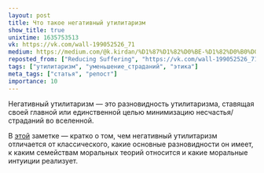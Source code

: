 ```yaml
---
layout: post
title: Что такое негативный утилитаризм
show_title: true
unixtime: 1635753513
vk: https://vk.com/wall-199052526_71
medium: https://medium.com/@k.kirdan/%D1%87%D1%82%D0%BE-%D1%82%D0%B0%D0%BA%D0%BE%D0%B5-%D0%BD%D0%B5%D0%B3%D0%B0%D1%82%D0%B8%D0%B2%D0%BD%D1%8B%D0%B9-%D1%83%D1%82%D0%B8%D0%BB%D0%B8%D1%82%D0%B0%D1%80%D0%B8%D0%B7%D0%BC-d5ae9401bae3
reposted_from: ["Reducing Suffering", "https://vk.com/wall-199052526_71"]
tags: ["утилитаризм", "уменьшение_страданий", "этика"]
meta_tags: ["статья", "репост"]
importance: 10
---
```

Негативный утилитаризм — это разновидность утилитаризма, ставящая своей главной или единственной целью минимизацию несчастья/страданий во вселенной.

В [этой](https://vk.com/@reducing_suffering-what-is-negative-utilitarianism) заметке — кратко о том, чем негативный утилитаризм отличается от классического, какие основные разновидности он имеет, к каким семействам моральных теорий относится и какие моральные интуиции реализует.